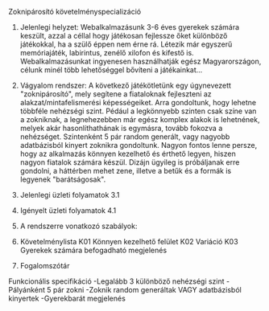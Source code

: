 Zoknipárosító követelményspecializáció

1. Jelenlegi helyzet: Webalkalmazásunk 3-6 éves gyerekek számára keszült, azzal a céllal hogy játékosan fejlessze őket különböző játékokkal, ha a szülő éppen nem érne rá. Létezik már egyszerű memóriajáték, labirintus, zenélő xilofon és kifestő is. Webalkalmazásunkat ingyenesen használhatják egész Magyarországon, célunk minél több lehetőséggel bővíteni a játékainkat...

2. Vágyalom rendszer: A következő játékötletünk egy úgynevezett "zoknipárosító", mely segítene a fiataloknak fejleszteni az alakzat/mintafelismerési képességeiket. Arra gondoltunk, hogy lehetne többféle nehézségi szint. Pédául a legkönnyebb szinten csak színe van a zokniknak, a legnehezebben már egész komplex alakok is lehetnének, melyek akár hasonlíthathának is egymásra, tovább fokozva a nehézséget. Szintenként 5 pár random generált, vagy nagyobb adatbázisból kinyert zoknikra gondoltunk. Nagyon fontos lenne persze, hogy az alkalmazás könnyen kezelhető és érthető legyen, hiszen nagyon fiatalok számára készül. Dizájn ügyileg is próbáljanak erre gondolni, a háttérben mehet zene, illetve a betűk és a formák is legyenek "barátságosak".	

3. Jelenlegi üzleti folyamatok
3.1 

4. Igényelt üzleti folyamatok
4.1

5. A rendszerre vonatkozó szabályok:

6. Követelménylista
K01 Könnyen kezelhető felület
K02 Variáció
K03 Gyerekek számára befogadható megjelenés

7. Fogalomszótár



Funkcionális specifikáció
-Legalább 3 különböző nehézségi szint
-Pályánként 5 pár zokni
-Zoknik random generáltak VAGY adatbázisból kinyertek
-Gyerekbarát megjelenés
